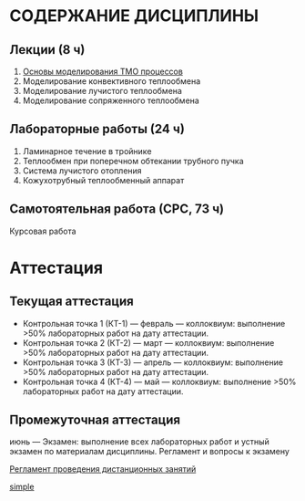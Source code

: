 # СОДЕРЖАНИЕ ДИСЦИПЛИНЫ
## Лекции (8 ч)
1. [Основы моделирования ТМО процессов](lecture1.md)
2. Моделирование конвективного теплообмена
3. Моделирование лучистого теплообмена
4. Моделирование сопряженного теплообмена

## Лабораторные работы (24 ч)
1. Ламинарное течение в тройнике
2. Теплообмен при поперечном обтекании трубного пучка
3. Система лучистого отопления
4. Кожухотрубный теплообменный аппарат

## Самотоятельная работа (СРС, 73 ч)
Курсовая работа

# Аттестация
## Текущая аттестация
- Контрольная точка 1 (КТ-1) — февраль — коллоквиум: выполнение >50% лабораторных работ на дату аттестации.
- Контрольная точка 2 (КТ-2) — март — коллоквиум: выполнение >50% лабораторных работ на дату аттестации.
- Контрольная точка 3 (КТ-3) — апрель — коллоквиум: выполнение >50% лабораторных работ на дату аттестации.
- Контрольная точка 4 (КТ-4) — май — коллоквиум: выполнение >50% лабораторных работ на дату аттестации.

## Промежуточная аттестация
июнь — Экзамен: выполнение всех лабораторных работ и устный экзамен по материалам дисциплины.
Регламент и вопросы к экзамену

[Регламент проведения дистанционных занятий](http://go.nikitin-pro.ru/rules)

[simple](typora.md)
